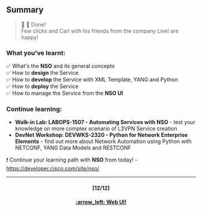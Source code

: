 ## Summary

> :clap: :tada: Done!  
> Few clicks and Carl with his friends from the company Live! are happy!

### What you've learnt:  
:white_check_mark:  What's the **NSO** and its general concepts  
:white_check_mark:  How to **design** the Service  
:white_check_mark:  How to **develop** the Service with XML Template, YANG and Python  
:white_check_mark:  How to **deploy** the Service  
:white_check_mark:  How to manage the Service from the **NSO UI** 

### Continue learning:
- **Walk-in Lab: LABOPS-1507 - Automating Services with NSO** - test your knowledge on more complex scenario of L3VPN Service creation
- **DevNet Workshop: DEVWKS-2320 - Python for Network Enterprise Elements** - find out more about Network Automation using Python with NETCONF, YANG Data Models and RESTCONF

:exclamation: Continue your learning path with **NSO** from today! - https://developer.cisco.com/site/nso/

---
<h4 align="center">[12/12]</h4>
<h4 align="center"> <a href="/readme/7b.md"> :arrow_left: Web UI! </a> </h4>

